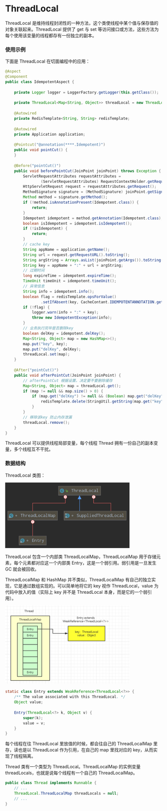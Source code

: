 # ThreadLocal

ThreadLocal 是维持线程封闭性的一种方法，这个类使线程中某个值与保存值的对象关联起来。ThreadLocal 提供了 get 与 set 等访问接口或方法，这些方法为每个使用该变量的线程都存有一份独立的副本。

### 使用示例

下面是 ThreadLocal 在切面编程中的应用：

```java
@Aspect
@Component
public class IdempotentAspect {

    private Logger logger = LoggerFactory.getLogger(this.getClass());

    private ThreadLocal<Map<String, Object>> threadLocal = new ThreadLocal();

    @Autowired
    private RedisTemplate<String, String> redisTemplate;

    @Autowired
    private Application application;

    @Pointcut("@annotation(****.Idempotent)")
    public void pointCut() {
    }

    @Before("pointCut()")
    public void beforePointCut(JoinPoint joinPoint) throws Exception {
        ServletRequestAttributes requestAttributes =
                (ServletRequestAttributes) RequestContextHolder.getRequestAttributes();
        HttpServletRequest request = requestAttributes.getRequest();
        MethodSignature signature = (MethodSignature) joinPoint.getSignature();
        Method method = signature.getMethod();
        if (!method.isAnnotationPresent(Idempotent.class)) {
            return;
        }
        Idempotent idempotent = method.getAnnotation(Idempotent.class);
        boolean isIdempotent = idempotent.isIdempotent();
        if (!isIdempotent) {
            return;
        }
        // cache key
        String appName = application.getName();
        String url = request.getRequestURL().toString();
        String argString = Arrays.asList(joinPoint.getArgs()).toString();
        String key = appName + ":" + url + argString;
        // 过期时间
        long expireTime = idempotent.expireTime();
        TimeUnit timeUnit = idempotent.timeUnit();
        // 异常信息
        String info = idempotent.info();
        boolean flag = redisTemplate.opsForValue()
                .setIfAbsent(key, CacheContant.IDEMPOTENTANNOTATION.getDefaultValue(), expireTime, timeUnit);
        if (!flag) {
            logger.warn(info + ":" + key);
            throw new IdempotentException(info);
        }
        // 业务执行完毕是否删除key
        boolean delKey = idempotent.delKey();
        Map<String, Object> map = new HashMap<>();
        map.put("key", key);
        map.put("delKey", delKey);
        threadLocal.set(map);
    }

    @After("pointCut()")
    public void afterPointCut(JoinPoint joinPoint) {
        // afterPointCut 根据设置，决定要不要删除缓存
        Map<String, Object> map = threadLocal.get();
        if (map != null && map.size() > 0) {
            if (map.get("delKey") != null && (Boolean) map.get("delKey")) {
                redisTemplate.delete(StringUtil.getString(map.get("key")));
            }
        }
        // 移除该key 防止内存泄漏
        threadLocal.remove();
    }
}
```

ThreadLocal 可以提供线程局部变量，每个线程 Thread 拥有一份自己的副本变量，多个线程互不干扰。

### 数据结构

ThreadLocal 类图：

<div align="left">
    <img src="https://github.com/lazecoding/Note/blob/main/images/concurrent/ThreadLoacl类图.png" width="400px">
</div>

ThreadLocal 包含一个内部类 ThreadLocalMap，ThreadLocalMap 用于存储元素，每个元素都对应这一个内部类 Entry，这是一个弱引用。弱引用是一旦发生 GC 就会被回收。

ThreadLocalMap 和 HashMap 并不类似，ThreadLocalMap 有自己的独立实现，它是通过数组实现的。可以简单地将它的 key 视作 ThreadLocal，value 为代码中放入的值（实际上 key 并不是 ThreadLocal 本身，而是它的一个弱引用）。

<div align="left">
    <img src="https://github.com/lazecoding/Note/blob/main/images/concurrent/ThreadLocalMap结构.png" width="400px">
</div>

```java
static class Entry extends WeakReference<ThreadLocal<?>> {
    /** The value associated with this ThreadLocal. */
    Object value;

    Entry(ThreadLocal<?> k, Object v) {
        super(k);
        value = v;
    }
}
```

每个线程在往 ThreadLocal 里放值的时候，都会往自己的 ThreadLocalMap 里存，读也是以 ThreadLocal 作为引用，在自己的 map 里找对应的 key，从而实现了线程隔离。

Thread 类有一个类型为 ThreadLocal。ThreadLocalMap 的实例变量 threadLocals，也就是说每个线程有一个自己的 ThreadLocalMap。

```java
public class Thread implements Runnable {
    // ...
    ThreadLocal.ThreadLocalMap threadLocals = null;
    // ...
}
```

